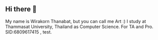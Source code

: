 ## Hi there 👋
My name is Wirakorn Thanabat, but you can call me Art :)
I study at Thammasat University, Thailand as Computer Science.
For TA and Pro.
SID:6809617415
, test.
<!--
**nrokariw/nrokariw** is a ✨ _special_ ✨ repository because its `README.md` (this file) appears on your GitHub profile.

Here are some ideas to get you started:

- 🔭 I’m currently working on ...
- 🌱 I’m currently learning ...
- 👯 I’m looking to collaborate on ...
- 🤔 I’m looking for help with ...
- 💬 Ask me about ...
- 📫 How to reach me: ...
- 😄 Pronouns: ...
- ⚡ Fun fact: ...
-->
